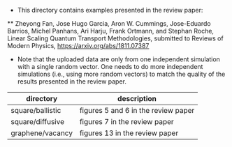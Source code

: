 * This directory contains examples presented in the review paper:

 ** Zheyong Fan, Jose Hugo Garcia, Aron W. Cummings, Jose-Eduardo Barrios, 
Michel Panhans, Ari Harju, Frank Ortmann, and Stephan Roche, 
Linear Scaling Quantum Transport Methodologies, 
submitted to Reviews of Modern Physics, 
https://arxiv.org/abs/1811.07387

* Note that the uploaded data are only from one independent simulation with a single random vector. One needs to do more independent simulations (i.e., using more random vectors) to match the quality of the results presented in the review paper.


| directory            | description   |
|----------------------|---------------|
| square/ballistic     | figures 5 and 6 in the review paper |
| square/diffusive     | figures 7 in the review paper |
| graphene/vacancy     | figures 13 in the review paper |

